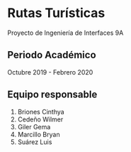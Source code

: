 # **Rutas Turísticas**
Proyecto de Ingeniería de Interfaces 9A
## Periodo Académico
Octubre 2019 - Febrero 2020
## Equipo responsable
 1. Briones Cinthya
 2. Cedeño Wilmer
 3. Giler Gema
 4. Marcillo Bryan
 5. Suárez Luis